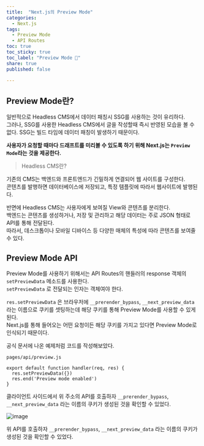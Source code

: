 ```yaml
---
title:  "Next.js의 Preview Mode"
categories: 
  - Next.js
tags:
  - Preview Mode
  - API Routes
toc: true
toc_sticky: true
toc_label: "Preview Mode 👀"
share: true
published: false

---
```


## Preview Mode란?
일반적으로 Headless CMS에서 데이터 패칭시 SSG를 사용하는 것이 유리하다.    
그러나, SSG를 사용한 Headless CMS에서 글을 작성할때 즉시 반영된 모습을 볼 수 없다. SSG는 빌드 타임에 데이터 패칭이 발생하기 때문이다.  


**사용자가 요청할 때마다 드래프트를 미리볼 수 있도록 하기 위해 Next.js는 `Preview Mode`라는 것을 제공한다.**

> Headless CMS란?

기존의 CMS는 백엔드와 프론트엔드가 긴밀하게 연결되어 웹 사이트를 구성한다.  
콘텐츠를 발행하면 데이터베이스에 저장되고, 특정 템플릿에 따라서 웹사이트에 발행된다.  

반면에 Headless CMS는 사용자에게 보여질 View와 콘텐츠를 분리한다.  
백엔드는 콘텐츠를 생성하거나, 저장 및 관리하고 해당 데이터는 주로 JSON 형태로 API를 통해 전달된다.  
따라서, 데스크톱이나 모바일 디바이스 등 다양한 매체의 특성에 따라 콘텐츠를 보여줄 수 있다. 


## Preview Mode API
Preview Mode를 사용하기 위해서는 API Routes의 핸들러의 response 객체의 `setPreviewData` 메소드를 사용한다.  
`setPreviewData` 로 전달되는 인자는 객체여야 한다.  

`res.setPreviewData` 은 브라우저에 `__prerender_bypass`, `__next_preview_data` 라는 이름으로 쿠키를 셋팅하는데 해당 쿠키를 통해 Preview Mode를 사용할 수 있게 된다.  
Next.js를 통해 들어오는 어떤 요청이든 해당 쿠키를 가지고 있다면 Preview Mode로 인식되기 때문이다.  

공식 문서에 나온 예제처럼 코드를 작성해보았다.  

```
pages/api/preview.js

export default function handler(req, res) {
  res.setPreviewData({})
  res.end('Preview mode enabled')
}
```

클라이언트 사이드에서 위 주소의 API를 호출하자 `__prerender_bypass`, `__next_preview_data` 라는 이름의 쿠키가 생성된 것을 확인할 수 있었다.  

![image](https://user-images.githubusercontent.com/84058944/223419402-e51e6669-98c9-45e5-ad21-3e7958a6ec58.png)  




위 API를 호출하자 `__prerender_bypass`, `__next_preview_data` 라는 이름의 쿠키가 생성된 것을 확인할 수 있었다.  
